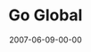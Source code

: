 ---
layout: message
category: message
series: "Go Home"
title: "Go Global"
date: 2007-06-09-00-00
message_id: 15
audio: "http://s3.amazonaws.com/crossroads-media/messages/audio/Go_Home_05_GO_Global_06-10-07_Tome.mp3"
audio-duration: "35:10"
explicit: false
---